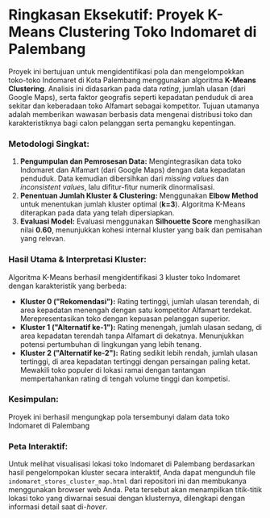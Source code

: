 # Ringkasan Eksekutif: Proyek K-Means Clustering Toko Indomaret di Palembang

Proyek ini bertujuan untuk mengidentifikasi pola dan mengelompokkan toko-toko Indomaret di Kota Palembang menggunakan algoritma **K-Means Clustering**. Analisis ini didasarkan pada data *rating*, jumlah ulasan (dari Google Maps), serta faktor geografis seperti kepadatan penduduk di area sekitar dan keberadaan toko Alfamart sebagai kompetitor. Tujuan utamanya adalah memberikan wawasan berbasis data mengenai distribusi toko dan karakteristiknya bagi calon pelanggan serta pemangku kepentingan.

### Metodologi Singkat:

1.  **Pengumpulan dan Pemrosesan Data:** Mengintegrasikan data toko Indomaret dan Alfamart (dari Google Maps) dengan data kepadatan penduduk. Data kemudian dibersihkan dari *missing values* dan *inconsistent values*, lalu difitur-fitur numerik dinormalisasi.
2.  **Penentuan Jumlah Kluster & Clustering:** Menggunakan **Elbow Method** untuk menentukan jumlah kluster optimal (**k=3**). Algoritma K-Means diterapkan pada data yang telah dipersiapkan.
3.  **Evaluasi Model:** Evaluasi menggunakan **Silhouette Score** menghasilkan nilai **0.60**, menunjukkan kohesi internal kluster yang baik dan pemisahan yang relevan.

### Hasil Utama & Interpretasi Kluster:

Algoritma K-Means berhasil mengidentifikasi 3 kluster toko Indomaret dengan karakteristik yang berbeda:

*   **Kluster 0 ("Rekomendasi"):** Rating tertinggi, jumlah ulasan terendah, di area kepadatan menengah dengan satu kompetitor Alfamart terdekat. Merepresentasikan toko dengan kepuasan pelanggan superior.
*   **Kluster 1 ("Alternatif ke-1"):** Rating menengah, jumlah ulasan sedang, di area kepadatan terendah tanpa Alfamart di dekatnya. Menunjukkan potensi pertumbuhan di lingkungan yang lebih tenang.
*   **Kluster 2 ("Alternatif ke-2"):** Rating sedikit lebih rendah, jumlah ulasan tertinggi, di area kepadatan tertinggi dengan persaingan paling ketat. Mewakili toko populer di lokasi ramai dengan tantangan mempertahankan rating di tengah volume tinggi dan kompetisi.

### Kesimpulan:

Proyek ini berhasil mengungkap pola tersembunyi dalam data toko Indomaret di Palembang

### Peta Interaktif:

Untuk melihat visualisasi lokasi toko Indomaret di Palembang berdasarkan hasil pengelompokan kluster secara interaktif, Anda dapat mengunduh file `indomaret_stores_cluster_map.html` dari repositori ini dan membukanya menggunakan browser web Anda. Peta tersebut akan menampilkan titik-titik lokasi toko yang diwarnai sesuai dengan klusternya, dilengkapi dengan informasi detail saat di-*hover*.
